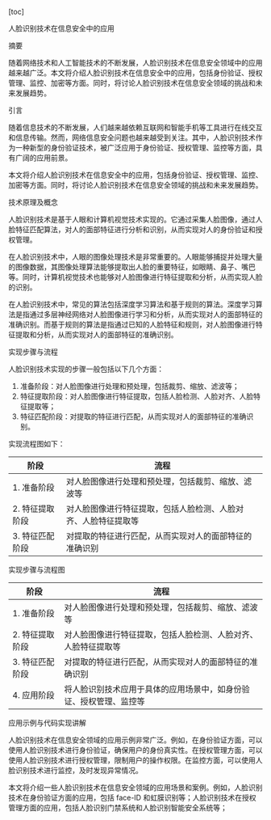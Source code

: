
[toc]                    
                
                
人脸识别技术在信息安全中的应用

摘要

随着网络技术和人工智能技术的不断发展，人脸识别技术在信息安全领域中的应用越来越广泛。本文将介绍人脸识别技术在信息安全中的应用，包括身份验证、授权管理、监控、加密等方面。同时，将讨论人脸识别技术在信息安全领域的挑战和未来发展趋势。

引言

随着信息技术的不断发展，人们越来越依赖互联网和智能手机等工具进行在线交互和信息传输。然而，网络信息安全问题也越来越受到关注。其中，人脸识别技术作为一种新型的身份验证技术，被广泛应用于身份验证、授权管理、监控等方面，具有广阔的应用前景。

本文将介绍人脸识别技术在信息安全中的应用，包括身份验证、授权管理、监控、加密等方面。同时，将讨论人脸识别技术在信息安全领域的挑战和未来发展趋势。

技术原理及概念

人脸识别技术是基于人眼和计算机视觉技术实现的。它通过采集人脸图像，通过人脸特征匹配算法，对人的面部特征进行分析和识别，从而实现对人的身份验证和授权管理。

在人脸识别技术中，人眼的图像处理技术是非常重要的。人眼能够捕捉并处理大量的图像数据，其图像处理算法能够提取出人脸的重要特征，如眼睛、鼻子、嘴巴等。同时，计算机视觉技术也能够对人脸图像进行特征提取和分析，从而实现人脸的识别。

在人脸识别技术中，常见的算法包括深度学习算法和基于规则的算法。深度学习算法是指通过多层神经网络对人脸图像进行学习和分析，从而实现对人的面部特征的准确识别。而基于规则的算法是指通过已知的人脸特征和规则，对人脸图像进行特征提取和分析，从而实现对人的面部特征的准确识别。

实现步骤与流程

人脸识别技术实现的步骤一般包括以下几个方面：

1. 准备阶段：对人脸图像进行处理和预处理，包括裁剪、缩放、滤波等；
2. 特征提取阶段：对人脸图像进行特征提取，包括人脸检测、人脸对齐、人脸特征提取等；
3. 特征匹配阶段：对提取的特征进行匹配，从而实现对人的面部特征的准确识别。

实现流程图如下：

| 阶段 | 流程 |
| --- | --- |
| 1. 准备阶段 | 对人脸图像进行处理和预处理，包括裁剪、缩放、滤波等 |
| 2. 特征提取阶段 | 对人脸图像进行特征提取，包括人脸检测、人脸对齐、人脸特征提取等 |
| 3. 特征匹配阶段 | 对提取的特征进行匹配，从而实现对人的面部特征的准确识别 |

实现步骤与流程图

| 阶段 | 流程 |
| --- | --- |
| 1. 准备阶段 | 对人脸图像进行处理和预处理，包括裁剪、缩放、滤波等 |
| 2. 特征提取阶段 | 对人脸图像进行特征提取，包括人脸检测、人脸对齐、人脸特征提取等 |
| 3. 特征匹配阶段 | 对提取的特征进行匹配，从而实现对人的面部特征的准确识别 |
| 4. 应用阶段 | 将人脸识别技术应用于具体的应用场景中，如身份验证、授权管理、监控等 |

应用示例与代码实现讲解

人脸识别技术在信息安全领域的应用示例非常广泛。例如，在身份验证方面，可以使用人脸识别技术进行身份验证，确保用户的身份真实性。在授权管理方面，可以使用人脸识别技术进行授权管理，限制用户的操作权限。在监控方面，可以使用人脸识别技术进行监控，及时发现异常情况。

本文将介绍一些人脸识别技术在信息安全领域的应用场景和案例。例如，人脸识别技术在身份验证方面的应用，包括 face-ID 和虹膜识别等；人脸识别技术在授权管理方面的应用，包括人脸识别门禁系统和人脸识别智能安全系统等；

